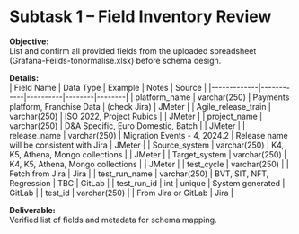 # Subtask 1 – Field Inventory Review

**Objective:**  
List and confirm all provided fields from the uploaded spreadsheet (Grafana-Feilds-tonormalise.xlsx) before schema design.

**Details:**  
| Field Name | Data Type | Example | Notes | Source |
|-------------|------------|----------|--------|--------|
| platform_name | varchar(250) | Payments platform, Franchise Data | (check Jira) | JMeter |
| Agile_release_train | varchar(250) | ISO 2022, Project Rubics |  | JMeter |
| project_name | varchar(250) | D&A Specific, Euro Domestic, Batch |  | JMeter |
| release_name | varchar(250) | Migration Events - 4, 2024.2 | Release name will be consistent with Jira | JMeter |
| Source_system | varchar(250) | K4, K5, Athena, Mongo collections |  | JMeter |
| Target_system | varchar(250) | K4, K5, Athena, Mongo collections |  | JMeter |
| test_cycle | varchar(250) |  | Fetch from Jira | Jira |
| test_run_name | varchar(250) | BVT, SIT, NFT, Regression | TBC | GitLab |
| test_run_id | int | unique | System generated | GitLab |
| test_id | varchar(250) |  | From Jira or GitLab | Jira |

**Deliverable:**  
Verified list of fields and metadata for schema mapping.
